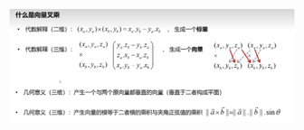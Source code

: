 ![输入图片说明](/imgs/2024-10-31/ot0Vqh2uDO0fMgYa.png)
<!--stackedit_data:
eyJoaXN0b3J5IjpbMTA4NTA3MzgzNiwtMjA4ODc0NjYxMl19
-->
